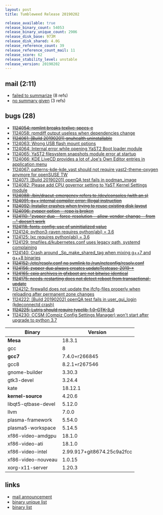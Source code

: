 ```yaml
---
layout: post
title: Tumbleweed Release 20190202

release_available: true
release_binary_count: 54053
release_binary_unique_count: 2906
release_disk_base: 973M
release_disk_shared: 4.0G
release_reference_count: 39
release_reference_count_mail: 11
release_score: 62
release_stability_level: unstable
release_version: 20190202
---
```


## mail (2:11)

- [failed to summarize](https://lists.opensuse.org/opensuse-factory/2019-02/msg00138.html) (8 refs)
- [no summary given](https://lists.opensuse.org/opensuse-factory/2019-02/msg00126.html) (3 refs)

## bugs (28)

<!--more-->

- ~~[1124054: rpmlint breaks texlive-specs-e](https://bugzilla.opensuse.org/show_bug.cgi?id=1124054)~~
- [1124058: rpmdiff output useless when dependencies change](https://bugzilla.opensuse.org/show_bug.cgi?id=1124058)
- ~~[1124061: \[Build 20190201\]  gnuhealth uninstallable](https://bugzilla.opensuse.org/show_bug.cgi?id=1124061)~~
- [1124063: Wrong USB flash mount options](https://bugzilla.opensuse.org/show_bug.cgi?id=1124063)
- [1124064: Internal error while opening YaST2 Boot loader module](https://bugzilla.opensuse.org/show_bug.cgi?id=1124064)
- [1124065: YaST2 filesystem snapshots module error at startup](https://bugzilla.opensuse.org/show_bug.cgi?id=1124065)
- [1124066: KDE LiveCD provides a lot of Joe's Own Editor entries in application menu](https://bugzilla.opensuse.org/show_bug.cgi?id=1124066)
- [1124067: patterns-kde-kde_yast should not require yast2-theme-oxygen anymore for openSUSE TW](https://bugzilla.opensuse.org/show_bug.cgi?id=1124067)
- [1124071: \[Build 20190201\] openQA test fails in podman_image](https://bugzilla.opensuse.org/show_bug.cgi?id=1124071)
- [1124082: Please add CPU governor setting to YaST Kernel Settings module](https://bugzilla.opensuse.org/show_bug.cgi?id=1124082)
- ~~[1124088: /bin/dracut-emergency refers to /dev/consoles (with an s)](https://bugzilla.opensuse.org/show_bug.cgi?id=1124088)~~
- ~~[1124091: g++ internal compiler error: Illegal instruction](https://bugzilla.opensuse.org/show_bug.cgi?id=1124091)~~
- ~~[1124092: Installer crashes when trying to reuse existing disk layout](https://bugzilla.opensuse.org/show_bug.cgi?id=1124092)~~
- ~~[1124096: zypper option --repo is broken](https://bugzilla.opensuse.org/show_bug.cgi?id=1124096)~~
- ~~[1124110: "zypper dup --force-resolution --allow-vendor-change --from ..." doesn't work](https://bugzilla.opensuse.org/show_bug.cgi?id=1124110)~~
- ~~[1124118: fonts-config: use of uninitialized value](https://bugzilla.opensuse.org/show_bug.cgi?id=1124118)~~
- [1124124: python3-raven requires python(abi) = 3.6](https://bugzilla.opensuse.org/show_bug.cgi?id=1124124)
- [1124125: lxc requires python(abi) = 3.6](https://bugzilla.opensuse.org/show_bug.cgi?id=1124125)
- [1124129: tmpfiles.d/kubernetes.conf uses legacy path, systemd complaining](https://bugzilla.opensuse.org/show_bug.cgi?id=1124129)
- [1124140: Crash around _Sp_make_shared_tag when mixing g++7 and g++8 binaries](https://bugzilla.opensuse.org/show_bug.cgi?id=1124140)
- ~~[1124152: /etc/resolv.conf no symlink to /run/netconfig/resolv.conf](https://bugzilla.opensuse.org/show_bug.cgi?id=1124152)~~
- ~~[1124156: zypper dup always creates updateTestcase-2019-*](https://bugzilla.opensuse.org/show_bug.cgi?id=1124156)~~
- ~~[1124165: cpio archives in gfxboot are not bitwise identical](https://bugzilla.opensuse.org/show_bug.cgi?id=1124165)~~
- ~~[1124175: needs-restarting does not detect reboot from transactional-update](https://bugzilla.opensuse.org/show_bug.cgi?id=1124175)~~
- [1124212: firewalld does not update the ifcfg-files properly when reloading after permanent zone changes](https://bugzilla.opensuse.org/show_bug.cgi?id=1124212)
- [1124222: \[Build 20190202\] openQA test fails in user_gui_login (kdeconnectd crash)](https://bugzilla.opensuse.org/show_bug.cgi?id=1124222)
- ~~[1124225: Lutris should require typelib-1.0-GTK-3_0](https://bugzilla.opensuse.org/show_bug.cgi?id=1124225)~~
- [1124230: CCSM (Compiz Config Settings Manager) won't start after upgrade to python 3.7](https://bugzilla.opensuse.org/show_bug.cgi?id=1124230)

Binary | Version
--- | ---
**Mesa** | 18.3.1
gcc | 8
**gcc7** | 7.4.0+r266845
gcc8 | 8.2.1+r267546
gnome-builder | 3.30.3
gtk3-devel | 3.24.4
kate | 18.12.1
**kernel-source** | 4.20.6
libqt5-qtbase-devel | 5.12.0
llvm | 7.0.0
plasma-framework | 5.54.0
plasma5-workspace | 5.14.5
xf86-video-amdgpu | 18.1.0
xf86-video-ati | 18.1.0
xf86-video-intel | 2.99.917+git8674.25c9a2fcc
xf86-video-nouveau | 1.0.15
xorg-x11-server | 1.20.3

## links

- [mail announcement](https://lists.opensuse.org/opensuse-factory/2019-02/msg00120.html)
- [binary unique list](http://download.tumbleweed.boombatower.com/20190202/rpm.unique.list)
- [binary list](http://download.tumbleweed.boombatower.com/20190202/rpm.list)
